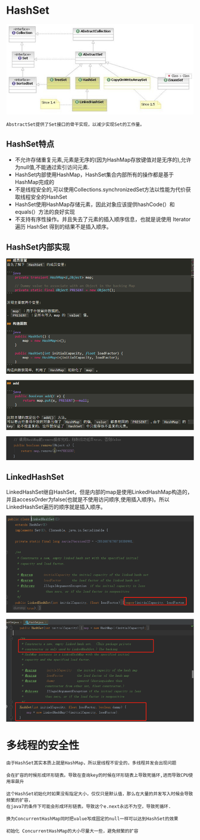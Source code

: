 # HashSet

![](../../../../java/org/java/core/base/collection/core/Set实现类类图.jpg)

    AbstractSet提供了Set接口的骨干实现，以减少实现Set的工作量。

## HashSet特点

- 不允许存储重复元素,元素是无序的(因为HashMap存放键值对是无序的),允许为null值,不能通过索引访问元素.
- HashSet内部使用HashMap，HashSet集合内部所有的操作都是基于HashMap完成的
- 不是线程安全的,可以使用Collections.synchronizedSet方法以性能为代价获取线程安全的HashSet
- HashSet使用HashMap存储元素，因此对象应该提供hashCode(）和equals(）方法的良好实现
- 不支持有序性操作。并且失去了元素的插入顺序信息，也就是说使用 Iterator 遍历 HashSet 得到的结果不是插入顺序。

## HashSet内部实现 

![](HashSet内部实现.png)

![](HashSet内部实现02.png)

![](HashSet内部实现03.png)

## LinkedHashSet

LinkedHashSet继自HashSet，但是内部的map是使用LinkedHashMap构造的，并且accessOrder为false(也就是不使用访问顺序,使用插入顺序)。所以LinkedHashSet遍历的顺序就是插入顺序。

![](LinkedHashSet内部实现.png)

![](LinkedHashSet内部实现02.png)

# 多线程的安全性

    由于HashSet其实本质上就是HashMap，所以是线程不安全的，多线程并发会出现问题
    
    会在扩容的时候形成环形链表。导致在查询key的时候在环形链表上导致死循环,进而导致CPU使用率飙升

    这个HashSet初始化时如果没有指定大小，仅仅只是默认值，那么在大量的并发写入时候会导致频繁的扩容，
    在java7的条件下可能会形成环形链表。导致这个e.next永远不为空，导致死循环.

    换为ConcurrentHashMap同时把value写成固定的null一样可以达到HashSet的效果

    初始化 ConcurrentHashMap的大小尽量大一些，避免频繁的扩容
